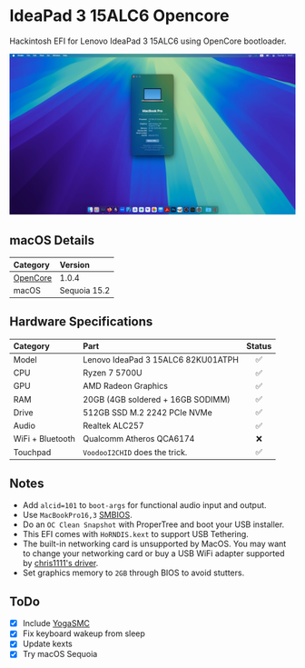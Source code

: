 # IdeaPad 3 15ALC6 Opencore

Hackintosh EFI for Lenovo IdeaPad 3 15ALC6 using OpenCore bootloader.

![Hackintosh Screenshot](images/screenshot.png)

## macOS Details

| Category                                               | Version      |
| :----------------------------------------------------- | :----------- |
| [OpenCore](https://github.com/acidanthera/OpenCorePkg) | 1.0.4        |
| macOS                                                  | Sequoia 15.2 |

## Hardware Specifications

| Category         | Part                               | Status |
| :--------------- | :--------------------------------- | :----: |
| Model            | Lenovo IdeaPad 3 15ALC6 82KU01ATPH |   ✅   |
| CPU              | Ryzen 7 5700U                      |   ✅   |
| GPU              | AMD Radeon Graphics                |   ✅   |
| RAM              | 20GB (4GB soldered + 16GB SODIMM)  |   ✅   |
| Drive            | 512GB SSD M.2 2242 PCIe NVMe       |   ✅   |
| Audio            | Realtek ALC257                     |   ✅   |
| WiFi + Bluetooth | Qualcomm Atheros QCA6174           |   ❌   |
| Touchpad         | `VoodooI2CHID` does the trick.     |   ✅   |

## Notes

- Add `alcid=101` to `boot-args` for functional audio input and output.
- Use `MacBookPro16,3` [SMBIOS](https://github.com/corpnewt/GenSMBIOS).
- Do an `OC Clean Snapshot` with ProperTree and boot your USB installer.
- This EFI comes with `HoRNDIS.kext` to support USB Tethering.
- The built-in networking card is unsupported by MacOS. You may want to change your networking card or buy a USB WiFi adapter supported by [chris1111's driver](https://github.com/chris1111/Wireless-USB-OC-Big-Sur-Adapter).
- Set graphics memory to `2GB` through BIOS to avoid stutters.

## ToDo

- [x] Include [YogaSMC](https://github.com/zhen-zen/YogaSMC)
- [x] Fix keyboard wakeup from sleep
- [x] Update kexts
- [x] Try macOS Sequoia
